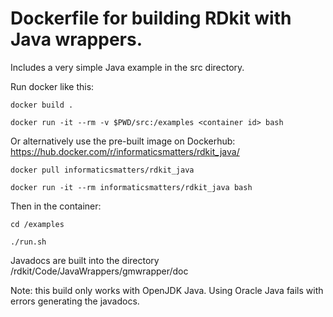# Dockerfile for building RDkit with Java wrappers.
Includes a very simple Java example in the src directory. 

Run docker like this:

`docker build .`

`docker run -it --rm -v $PWD/src:/examples <container id> bash`

Or alternatively use the pre-built image on Dockerhub: https://hub.docker.com/r/informaticsmatters/rdkit_java/

`docker pull informaticsmatters/rdkit_java`

`docker run -it --rm informaticsmatters/rdkit_java bash`

Then in the container:

`cd /examples`

`./run.sh`

Javadocs are built into the directory /rdkit/Code/JavaWrappers/gmwrapper/doc

Note: this build only works with OpenJDK Java. Using Oracle Java fails with errors generating the javadocs.

